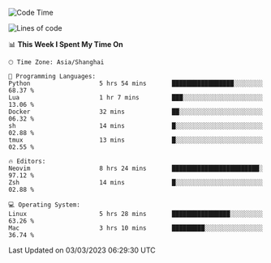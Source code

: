 <!--START_SECTION:waka-->
![Code Time](http://img.shields.io/badge/Code%20Time-1%2C181%20hrs%209%20mins-blue)

![Lines of code](https://img.shields.io/badge/From%20Hello%20World%20I%27ve%20Written-64.8%20thousand%20lines%20of%20code-blue)

📊 **This Week I Spent My Time On** 

```text
🕑︎ Time Zone: Asia/Shanghai

💬 Programming Languages: 
Python                   5 hrs 54 mins       █████████████████░░░░░░░░   68.37 % 
Lua                      1 hr 7 mins         ███░░░░░░░░░░░░░░░░░░░░░░   13.06 % 
Docker                   32 mins             ██░░░░░░░░░░░░░░░░░░░░░░░   06.32 % 
sh                       14 mins             █░░░░░░░░░░░░░░░░░░░░░░░░   02.88 % 
tmux                     13 mins             █░░░░░░░░░░░░░░░░░░░░░░░░   02.55 % 

🔥 Editors: 
Neovim                   8 hrs 24 mins       ████████████████████████░   97.12 % 
Zsh                      14 mins             █░░░░░░░░░░░░░░░░░░░░░░░░   02.88 % 

💻 Operating System: 
Linux                    5 hrs 28 mins       ████████████████░░░░░░░░░   63.26 % 
Mac                      3 hrs 10 mins       █████████░░░░░░░░░░░░░░░░   36.74 % 
```


 Last Updated on 03/03/2023 06:29:30 UTC
<!--END_SECTION:waka-->
